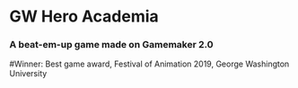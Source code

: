 # GW Hero Academia

### A beat-em-up game made on Gamemaker 2.0

#Winner: Best game award, Festival of Animation 2019, George Washington University

